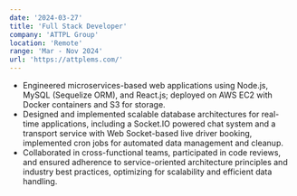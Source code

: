 ```yaml
---
date: '2024-03-27'
title: 'Full Stack Developer'
company: 'ATTPL Group'
location: 'Remote'
range: 'Mar - Nov 2024'
url: 'https://attplems.com/'
---
```


- Engineered microservices-based web applications using Node.js, MySQL (Sequelize ORM), and React.js; deployed on AWS EC2 with Docker containers and S3 for storage.
- Designed and implemented scalable database architectures for real-time applications, including a Socket.IO powered chat system and a transport service with Web Socket-based live driver booking, implemented cron jobs for automated data management and cleanup.
- Collaborated in cross-functional teams, participated in code reviews, and ensured adherence to service-oriented architecture principles and industry best practices, optimizing for scalability and efficient data handling.
